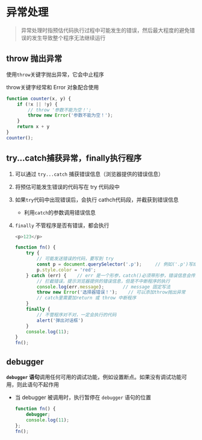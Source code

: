 # 异常处理

> 异常处理时指预估代码执行过程中可能发生的错误，然后最大程度的避免错误的发生导致整个程序无法继续运行

## throw 抛出异常

使用`throw`关键字抛出异常，它会中止程序

throw关键字经常和 Error 对象配合使用

```javascript
function counter(x, y) {
	if (!x || !y) {
		// throw '参数不能为空！';
		throw new Error('参数不能为空！');
	}
	return x + y
}
counter();
```

## try...catch捕获异常，finally执行程序

1. 可以通过 `try...catch` 捕获错误信息（浏览器提供的错误信息）

2. 将预估可能发生错误的代码写在 try 代码段中

3. 如果` try `代码中出现错误后，会执行 cathch代码段，并截获到错误信息

   - 利用`catch`的参数调用错误信息

4. `finally` 不管程序是否有错误，都会执行

   ```javascript
   <p>123</p>
   
   function fn() {
       try {
           // 可能发送错误的代码，要写到 try
           const p = document.querySelector('.p');     // 例如('.p')写成类选择器
           p.style.color = 'red';
       } catch (err) {    // err 是一个形参，catch()必须带形参，错误信息会传递到形参
           // 拦截错误，提示浏览器提供的错误信息，但是不中断程序的执行
           console.log(err.message);       // message 固定写法
           throw new Error('选择器错误！');    // 可以添加throw抛出异常
           // catch里需要加return 或 throw 中断程序 
       }
       finally {
           // 不管程序对不对，一定会执行的代码
           alert('弹出对话框')
       }
       console.log(11);
   }
   fn();
   ```

## debugger

**`debugger` 语句**调用任何可用的调试功能，例如设置断点。如果没有调试功能可用，则此语句不起作用

- 当 debugger 被调用时，执行暂停在 `debugger` 语句的位置

  ```javascript
  function fn() {
      debugger;
      console.log(11);
  };
  fn();
  ```

  

